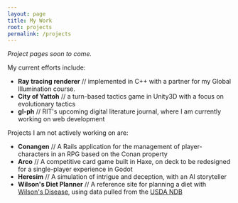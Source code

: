 ```yaml
---
layout: page
title: My Work
root: projects
permalink: /projects
---
```


*Project pages soon to come.*

My current efforts include:

* **Ray tracing renderer** // implemented in C++ with a partner for my Global Illumination course.
* **City of Yattoh** // a turn-based tactics game in Unity3D with a focus on evolutionary tactics
* **gl-ph** // RIT's upcoming digital literature journal, where I am currently working on web development

Projects I am not actively working on are:

* **Conangen** // A Rails application for the management of player-characters in an RPG based on the Conan property
* **Arco** // A competitive card game built in Haxe, on deck to be redesigned for a single-player experience in Godot
* **Heresim** // A simulation of intrigue and deception, with an AI storyteller
* **Wilson's Diet Planner** // A reference site for planning a diet with [Wilson's Disease](http://wilsonsdisease.ca/about-wilson-disease), using data pulled from the [USDA NDB](https://ndb.nal.usda.gov/ndb/)
